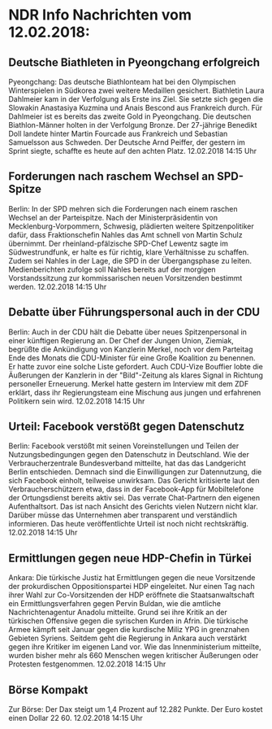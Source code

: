 # NDR Info Nachrichten vom 12.02.2018:


## Deutsche Biathleten in Pyeongchang erfolgreich
Pyeongchang: Das deutsche Biathlonteam hat bei den Olympischen Winterspielen in Südkorea zwei weitere Medaillen gesichert. Biathletin Laura Dahlmeier kam in der Verfolgung als Erste ins Ziel. Sie setzte sich gegen die Slowakin Anastasiya Kuzmina und Anais Bescond aus Frankreich durch. Für Dahlmeier ist es bereits das zweite Gold in Pyeongchang. Die deutschen Biathlon-Männer holten in der Verfolgung Bronze. Der 27-jährige Benedikt Doll landete hinter Martin Fourcade aus Frankreich und Sebastian Samuelsson aus Schweden. Der Deutsche Arnd Peiffer, der gestern im Sprint siegte, schaffte es heute auf den achten Platz. 12.02.2018 14:15 Uhr 

## Forderungen nach raschem Wechsel an SPD-Spitze
Berlin: In der SPD mehren sich die Forderungen nach einem raschen Wechsel an der Parteispitze. Nach der Ministerpräsidentin von Mecklenburg-Vorpommern, Schwesig, plädierten weitere Spitzenpolitiker dafür, dass Fraktionschefin Nahles das Amt schnell von Martin Schulz übernimmt. Der rheinland-pfälzische SPD-Chef Lewentz sagte im Südwestrundfunk, er halte es für richtig, klare Verhältnisse zu schaffen. Zudem sei Nahles in der Lage, die SPD in der Übergangsphase zu leiten. Medienberichten zufolge soll Nahles bereits auf der morgigen Vorstandssitzung zur kommissarischen neuen Vorsitzenden bestimmt werden. 12.02.2018 14:15 Uhr 

## Debatte über Führungspersonal auch in der CDU
Berlin: Auch in der CDU hält die Debatte über neues Spitzenpersonal in einer künftigen Regierung an. Der Chef der Jungen Union, Ziemiak, begrüßte die Ankündigung von Kanzlerin Merkel, noch vor dem Parteitag Ende des Monats die CDU-Minister für eine Große Koalition zu benennen. Er hatte zuvor eine solche Liste gefordert. Auch CDU-Vize Bouffier lobte die Äußerungen der Kanzlerin in der "Bild"-Zeitung als klares Signal in Richtung personeller Erneuerung. Merkel hatte gestern im Interview mit dem ZDF erklärt, dass ihr Regierungsteam eine Mischung aus jungen und erfahrenen Politikern sein wird. 12.02.2018 14:15 Uhr 

## Urteil: Facebook verstößt gegen Datenschutz
Berlin:    Facebook verstößt mit seinen Voreinstellungen und Teilen der Nutzungsbedingungen gegen den Datenschutz in Deutschland. Wie der Verbraucherzentrale Bundesverband mitteilte, hat das das Landgericht Berlin entschieden. Demnach sind die Einwilligungen zur Datennutzung, die sich Facebook einholt, teilweise unwirksam. Das Gericht kritisierte laut den Verbraucherschützern etwa, dass in der Facebook-App für Mobiltelefone der Ortungsdienst bereits aktiv sei. Das verrate Chat-Partnern den eigenen Aufenthaltsort. Das ist nach Ansicht des Gerichts vielen Nutzern nicht klar. Darüber müsse das Unternehmen aber transparent und verständlich informieren. Das heute veröffentlichte Urteil ist noch nicht rechtskräftig. 12.02.2018 14:15 Uhr 

## Ermittlungen gegen neue HDP-Chefin in Türkei
Ankara: Die türkische Justiz hat Ermittlungen gegen die neue Vorsitzende der prokurdischen Oppositionspartei HDP eingeleitet. Nur einen Tag nach ihrer Wahl zur Co-Vorsitzenden der HDP eröffnete die Staatsanwaltschaft ein Ermittlungsverfahren gegen Pervin Buldan, wie die amtliche Nachrichtenagentur Anadolu mitteilte. Grund sei ihre Kritik an der türkischen Offensive gegen die syrischen Kurden in Afrin. Die türkische Armee kämpft seit Januar gegen die kurdische Miliz YPG in grenznahen Gebieten Syriens. Seitdem geht die Regierung in Ankara auch verstärkt gegen ihre Kritiker im eigenen Land vor. Wie das Innenministerium mitteilte, wurden bisher mehr als 660 Menschen wegen kritischer Äußerungen oder Protesten festgenommen. 12.02.2018 14:15 Uhr 

## Börse Kompakt
Zur Börse: Der Dax steigt um 1,4 Prozent auf 12.282 Punkte. Der Euro kostet einen Dollar 22 60. 12.02.2018 14:15 Uhr 
